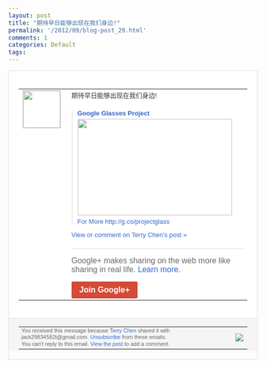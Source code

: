 ```yaml
---
layout: post
title: "期待早日能够出现在我们身边!"
permalink: '/2012/09/blog-post_29.html'
comments: 1
categories: Default
tags: 
---
```

<div style="border:solid 1px #dfdfdf;color:#686868;font:13px Arial"><div style="background-color:#fff;padding:20px;"><table cellpadding="0" cellspacing="0"><tr><td style="padding-right:15px;vertical-align:top"><a href="https://plus.google.com/_/notifications/emlink?emrecipient=110200756825219614165&amp;emid=COCvvcWT27ICFYElcgodYzcAAA&amp;path=%2F108643996575278738906&amp;dt=1348934214582&amp;uob=8"><img height="75" src="https://lh3.googleusercontent.com/-KKRGTyJ5Bl0/AAAAAAAAAAI/AAAAAAAAEEY/jllxqER5dCk/s75-c-k-a/photo.jpg" style="border:solid 1px #cccccc;" width="75"/></a></td><td style="width:578px;color:#333;font:13px Arial;vertical-align:top"><div style="padding-bottom:10px">期待早日能够出现在我们身边!</div><div style="margin-top:10px;padding-left:10px; border-left:2px solid #EAEAEA"><span style="margin-right:5px"><div style="margin-bottom:4px;font-weight:bold"><a href="https://plus.google.com/_/notifications/emlink?emrecipient=110200756825219614165&amp;emid=COCvvcWT27ICFYElcgodYzcAAA&amp;path=%2F108643996575278738906%2Fposts%2F8PGnzH84LPN%3Fgpinv%3DAMIXal8F1o-pUyPlxiHLGN8B94CfAm7yUtFH-hDmdsKMIgDPZ81iK8wqb1Ne2_hDHrOrboR2ZcNHioqV477iPw_azadj1ICB-wf_-D6mOkdXP-KXCM7UqVQ&amp;dt=1348934214582&amp;uob=8" style="color:#3366CC;text-decoration:none;text-decoration:none">Google Glasses Project</a></div><a href="https://plus.google.com/_/notifications/emlink?emrecipient=110200756825219614165&amp;emid=COCvvcWT27ICFYElcgodYzcAAA&amp;path=%2F108643996575278738906%2Fposts%2F8PGnzH84LPN%3Fgpinv%3DAMIXal8F1o-pUyPlxiHLGN8B94CfAm7yUtFH-hDmdsKMIgDPZ81iK8wqb1Ne2_hDHrOrboR2ZcNHioqV477iPw_azadj1ICB-wf_-D6mOkdXP-KXCM7UqVQ&amp;dt=1348934214582&amp;uob=8" style="color:#3366CC;text-decoration:none"><img border="0" src="https://images3-focus-opensocial.googleusercontent.com/gadgets/proxy?url=https://i3.ytimg.com/vi/JSnB06um5r4/hqdefault.jpg&amp;container=focus&amp;gadget=a&amp;rewriteMime=image/*&amp;refresh=31536000&amp;resize_h=195" style="width:312px;height:195px;display:block"/></a><div style="margin:5px 0 12px 0"><a href="http://www.youtube.com/v/JSnB06um5r4?version=3&amp;autohide=1" style="color:#3366CC;text-decoration:none;text-decoration:none">For More http://g.co/projectg<wbr/>lass</a></div></span></div><a href="https://plus.google.com/_/notifications/emlink?emrecipient=110200756825219614165&amp;emid=COCvvcWT27ICFYElcgodYzcAAA&amp;path=%2F108643996575278738906%2Fposts%2F8PGnzH84LPN%3Fgpinv%3DAMIXal8F1o-pUyPlxiHLGN8B94CfAm7yUtFH-hDmdsKMIgDPZ81iK8wqb1Ne2_hDHrOrboR2ZcNHioqV477iPw_azadj1ICB-wf_-D6mOkdXP-KXCM7UqVQ&amp;dt=1348934214582&amp;uob=8" style="color:#3366CC;text-decoration:none">View or comment on Terry Chen's post »</a><div style="margin-top:20px;border-top:solid 1px #dfdfdf"><div style="padding:15px 0;color:#686868;font:16px Arial">Google+ makes sharing on the web more like sharing in real life. <a href="http://www.google.com/+/learnmore/" style="color:#3366CC;text-decoration:none">Learn more</a>.</div><a href="https://plus.google.com/_/notifications/emlink?emrecipient=110200756825219614165&amp;emid=COCvvcWT27ICFYElcgodYzcAAA&amp;path=%2F%3Fgpinv%3DAMIXal8F1o-pUyPlxiHLGN8B94CfAm7yUtFH-hDmdsKMIgDPZ81iK8wqb1Ne2_hDHrOrboR2ZcNHioqV477iPw_azadj1ICB-wf_-D6mOkdXP-KXCM7UqVQ&amp;dt=1348934214582&amp;uob=8" style="display:inline-block;padding:7px 15px;background-color:#d44b38; color:#fff;font-size:16px; font-weight:bold;border-radius:2px;-webkit-border-radius:2px; -moz-border-radius:2px;border:solid 1px #c43b28; white-space:nowrap;text-decoration:none">Join Google+</a></div></td></tr></table></div><div style="border-top:solid 1px #dfdfdf;padding:0 20px; background-color:#f5f5f5"><table cellpadding="0" cellspacing="0" style="height:50px"><tbody><tr><td style="vertical-align:middle;width:100%; color:#636363;font:11px Arial; line-height:120%">You received this message because <a href="https://plus.google.com/_/notifications/emlink?emrecipient=110200756825219614165&amp;emid=COCvvcWT27ICFYElcgodYzcAAA&amp;path=%2F108643996575278738906%3Fgpinv%3DAMIXal8F1o-pUyPlxiHLGN8B94CfAm7yUtFH-hDmdsKMIgDPZ81iK8wqb1Ne2_hDHrOrboR2ZcNHioqV477iPw_azadj1ICB-wf_-D6mOkdXP-KXCM7UqVQ&amp;dt=1348934214582&amp;uob=8" style="color:#3366CC;text-decoration:none">Terry Chen</a> shared it with jack29834582t@gmail.com. <a href="https://plus.google.com/_/notifications/emlink?emrecipient=110200756825219614165&amp;emid=COCvvcWT27ICFYElcgodYzcAAA&amp;path=%2F_%2Fnonplus%2Femailsettings%3Fgpinv%3DAMIXal8F1o-pUyPlxiHLGN8B94CfAm7yUtFH-hDmdsKMIgDPZ81iK8wqb1Ne2_hDHrOrboR2ZcNHioqV477iPw_azadj1ICB-wf_-D6mOkdXP-KXCM7UqVQ%26est%3DADH5u8VwtyMFmkCfWZVa6w-7ReB8IxreA25eUaSFiYROEI1u04uGbBccbg87NqI7YWEmiTWJiyaumKKbs3zesqShlqFWwNESY0zZCU2o1NMp2VQLeDewkkl3IzlTNNC0kes2UxYIAzqavgcdaZedrvlmN4DxxYGZEA&amp;dt=1348934214582&amp;uob=8" style="color:#3366CC;text-decoration:none">Unsubscribe</a> from these emails.<br/>You can't reply to this email. <a href="https://plus.google.com/_/notifications/emlink?emrecipient=110200756825219614165&amp;emid=COCvvcWT27ICFYElcgodYzcAAA&amp;path=%2F108643996575278738906%2Fposts%2F8PGnzH84LPN%3Fgpinv%3DAMIXal8F1o-pUyPlxiHLGN8B94CfAm7yUtFH-hDmdsKMIgDPZ81iK8wqb1Ne2_hDHrOrboR2ZcNHioqV477iPw_azadj1ICB-wf_-D6mOkdXP-KXCM7UqVQ&amp;dt=1348934214582&amp;uob=8" style="color:#3366CC;text-decoration:none">View the post</a> to add a comment.<br/></td><td><img src="https://ssl.gstatic.com/s2/oz/images/notifications/logo/google-plus-6617a72bb36cc548861652780c9e6ff1.png"/></td></tr></tbody></table></div></div>